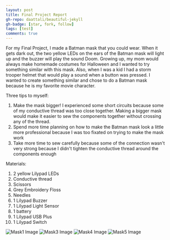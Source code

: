 ```yaml
---
layout: post
title: Final Project Report
gh-repo: daattali/beautiful-jekyll
gh-badge: [star, fork, follow]
tags: [test]
comments: true
---
```

For my Final Project, I made a Batman mask that you could wear. When it gets dark out, the two yellow LEDs on the ears of the Batman mask will light up and the buzzer will play the sound Doom. Growing up, my mom would always make homemade costumes for Halloween and I wanted to try something similar with this mask. Also, when I was a kid I had a storm trooper helmet that would play a sound when a button was pressed. I wanted to create something similar and chose to do a Batman mask because he is my favorite movie character. 

Three tips to myself:
1) Make the mask bigger! I experienced some short circuits because some of my conductive thread was too close together. Making a bigger mask would make it easier to sew the components together without crossing any of the thread.
2) Spend more time planning on how to make the Batman mask look a little more professional because I was too fixated on trying to make the mask work
3) Take more time to sew carefully because some of the connection wasn't very strong because I didn't tighten the conductive thread around the components enough

Materials:
1) 2 yellow Lilypad LEDs
2) Conductive thread
3) Scissors
4) Grey Embroidery Floss
5) Needles
6) 1 Lilypad Buzzer
7) 1 Lilypad Light Sensor
8) 1 battery
9) 1 Lilypad USB Plus
10) 1 Lilypad Switch


![Mask1 Image](https://owenstadheim.github.io/assets/img/batmanmask.png)
![Mask3 Image](https://owenstadheim.github.io/assets/img/batman4.png)
![Mask4 Image](https://owenstadheim.github.io/assets/img/batman2.png)
![Mask5 Image](https://owenstadheim.github.io/assets/img/batman1.png)
